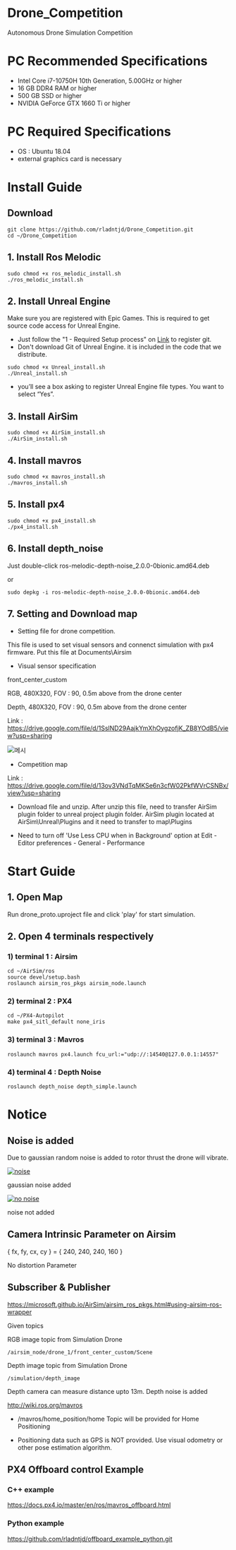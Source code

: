 # Drone_Competition
Autonomous Drone Simulation Competition

# PC Recommended Specifications
- Intel Core i7-10750H 10th Generation, 5.00GHz or higher
- 16 GB DDR4 RAM or higher
- 500 GB SSD or higher
- NVIDIA GeForce GTX 1660 Ti or higher

# PC Required Specifications
- OS : Ubuntu 18.04
- external graphics card is necessary

# Install Guide
## Download
```
git clone https://github.com/rladntjd/Drone_Competition.git
cd ~/Drone_Competition
``` 

## 1. Install Ros Melodic  

```
sudo chmod +x ros_melodic_install.sh
./ros_melodic_install.sh
```  

## 2. Install Unreal Engine  

Make sure you are registered with Epic Games. This is required to get source code access for Unreal Engine.  

* Just follow the "1 - Required Setup process" on [Link](https://docs.unrealengine.com/4.26/en-US/SharingAndReleasing/Linux/BeginnerLinuxDeveloper/SettingUpAnUnrealWorkflow/) to register git.  
* Don't download Git of Unreal Engine. it is included in the code that we distribute.  

```
sudo chmod +x Unreal_install.sh
./Unreal_install.sh
```  

* you’ll see a box asking to register Unreal Engine file types. You want to select “Yes”.  


## 3. Install AirSim  

```
sudo chmod +x AirSim_install.sh
./AirSim_install.sh
```

## 4. Install mavros  
 
```
sudo chmod +x mavros_install.sh
./mavros_install.sh
``` 

## 5. Install px4   

```
sudo chmod +x px4_install.sh
./px4_install.sh
```


## 6. Install depth_noise

Just double-click ros-melodic-depth-noise_2.0.0-0bionic.amd64.deb

or 
```
sudo depkg -i ros-melodic-depth-noise_2.0.0-0bionic.amd64.deb
```
## 7. Setting and Download map  

* Setting file for drone competition.

This file is used to set visual sensors and connenct simulation with px4 firmware.
Put this file at Documents\Airsim

* Visual sensor specification

front_center_custom

RGB, 480X320, FOV : 90, 0.5m above from the drone center

Depth, 480X320, FOV : 90, 0.5m above from the drone center


Link : https://drive.google.com/file/d/1SslND29AajkYmXhOygzofjK_ZB8YOdB5/view?usp=sharing

![메시](https://user-images.githubusercontent.com/71123229/126067216-e9c53062-49d4-4abf-aa73-8f6194c59800.JPG)

* Competition map


Link : https://drive.google.com/file/d/13ov3VNdTqMKSe6n3cfW02PkfWVrCSNBx/view?usp=sharing

* Download file and unzip. After unzip this file, need to transfer AirSim plugin folder to unreal project plugin folder. AirSim plugin located at AirSim\Unreal\Plugins and it need to transfer to map\Plugins

* Need to turn off 'Use Less CPU when in Background' option at Edit - Editor preferences - General - Performance
  
# Start Guide  

## 1. Open Map  
Run drone_proto.uproject file and click 'play' for start simulation.  


## 2. Open 4 terminals respectively
### 1) terminal 1 : Airsim  

```
cd ~/AirSim/ros
source devel/setup.bash
roslaunch airsim_ros_pkgs airsim_node.launch
```

### 2) terminal 2 : PX4
```
cd ~/PX4-Autopilot
make px4_sitl_default none_iris
```
### 3) terminal 3 : Mavros
```
roslaunch mavros px4.launch fcu_url:="udp://:14540@127.0.0.1:14557"
```  

### 4) terminal 4 : Depth Noise
```
roslaunch depth_noise depth_simple.launch
```  

# Notice

## Noise is added

Due to gaussian random noise is added to rotor thrust the drone will vibrate.

[![noise](https://user-images.githubusercontent.com/71123229/125740779-4d6557b8-fab1-455e-8b05-4855421ed6f0.png)](https://youtu.be/ys-Tc5dBA5w)

gaussian noise added

[![no noise](https://user-images.githubusercontent.com/71123229/125741035-d5ee562e-b835-4e04-a8bb-9195faa8f45d.png)](https://youtu.be/BqFNKbOr144)

noise not added

## Camera Intrinsic Parameter on Airsim

{ fx, fy, cx, cy } = { 240, 240, 240, 160 }

No distortion Parameter


## Subscriber & Publisher

https://microsoft.github.io/AirSim/airsim_ros_pkgs.html#using-airsim-ros-wrapper

Given topics

RGB image topic from Simulation Drone
```
/airsim_node/drone_1/front_center_custom/Scene
```
Depth image topic from Simulation Drone
```
/simulation/depth_image
```

Depth camera can measure distance upto 13m. Depth noise is added

http://wiki.ros.org/mavros

- /mavros/home_position/home Topic will be provided for Home Positioning

- Positioning data such as GPS is NOT provided. Use visual odometry or other pose estimation algorithm. 


## PX4 Offboard control Example
### C++ example
https://docs.px4.io/master/en/ros/mavros_offboard.html
### Python example
https://github.com/rladntjd/offboard_example_python.git



